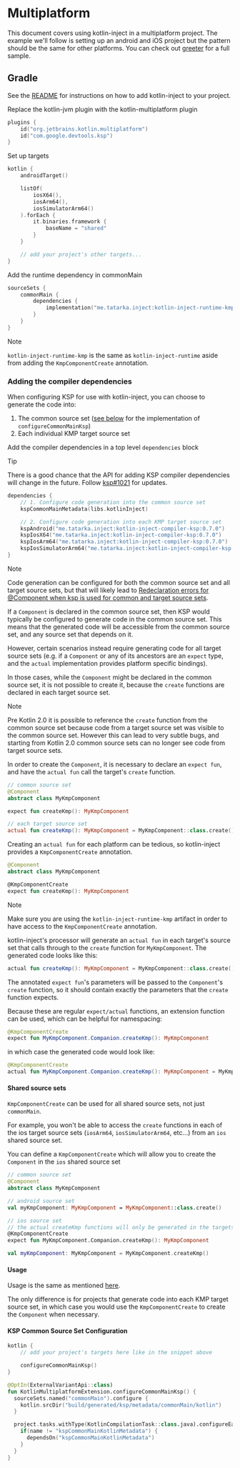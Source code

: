 # Multiplatform

This document covers using kotlin-inject in a multiplatform project. The example we'll follow is
setting up an android and iOS project but the pattern should be the same for other platforms. You can check out
[greeter](https://github.com/evant/kotlin-inject-samples/tree/main/multiplatform/greeter) for a full sample.

## Gradle

See the [README](https://github.com/evant/kotlin-inject/blob/main/README.md) for instructions on how to add kotlin-inject to your project.

Replace the kotlin-jvm plugin with the kotlin-multiplatform plugin
```kotlin
plugins {
    id("org.jetbrains.kotlin.multiplatform")
    id("com.google.devtools.ksp")
}
```

Set up targets
```kotlin
kotlin {
    androidTarget()

    listOf(
        iosX64(),
        iosArm64(),
        iosSimulatorArm64()
    ).forEach {
        it.binaries.framework {
            baseName = "shared"
        }
    }

    // add your project's other targets...
}
```

Add the runtime dependency in commonMain
```kotlin
sourceSets {
    commonMain {
        dependencies {
            implementation("me.tatarka.inject:kotlin-inject-runtime-kmp:0.7.0")
        }
    }
}
```

> [!NOTE]  
> `kotlin-inject-runtime-kmp` is the same as `kotlin-inject-runtime` aside from adding the `KmpComponentCreate` annotation.

### Adding the compiler dependencies

When configuring KSP for use with kotlin-inject, you can choose to generate the code into:

1. The common source set ([see below](#ksp-common-source-set-configuration) for the implementation of `configureCommonMainKsp`)
2. Each individual KMP target source set

Add the compiler dependencies in a top level `dependencies` block

> [!TIP]
> There is a good chance that the API for adding KSP compiler dependencies will change in the future. Follow [ksp#1021](https://github.com/google/ksp/pull/1021) for updates.

```kotlin
dependencies {
    // 1. Configure code generation into the common source set
    kspCommonMainMetadata(libs.kotlinInject)

    // 2. Configure code generation into each KMP target source set
    kspAndroid("me.tatarka.inject:kotlin-inject-compiler-ksp:0.7.0")
    kspIosX64("me.tatarka.inject:kotlin-inject-compiler-ksp:0.7.0")
    kspIosArm64("me.tatarka.inject:kotlin-inject-compiler-ksp:0.7.0")
    kspIosSimulatorArm64("me.tatarka.inject:kotlin-inject-compiler-ksp:0.7.0")
}
```

> [!NOTE]  
> Code generation can be configured for both the common source set and all target source sets, but that will likely lead to [Redeclaration errors for @Component when ksp is used for common and target source sets](https://github.com/evant/kotlin-inject/issues/194).

If a `Component` is declared in the common source set, then KSP would typically be configured to generate code in the common source set. This means that the generated code will be accessible from the common source set, and any source set that depends on it.

However, certain scenarios instead require generating code for all target source sets (e.g. if a `Component` or any of its ancestors are an `expect` type, and the `actual` implementation provides platform specific bindings).

In those cases, while the `Component` might be declared in the common source set, it is not possible to create it, because the `create` functions are declared in each target source set.

> [!NOTE]  
> Pre Kotlin 2.0 it is possible to reference the `create` function from the common source set because code from a target source set was visible to the common source set.
> However this can lead to very subtle bugs, and starting from Kotlin 2.0 common source sets can no longer see code from target source sets.

In order to create the `Component`, it is necessary to declare an `expect fun`, and have the `actual fun` call the target's `create` function.

```kotlin
// common source set
@Component
abstract class MyKmpComponent

expect fun createKmp(): MyKmpComponent

// each target source set
actual fun createKmp(): MyKmpComponent = MyKmpComponent::class.create()
```

Creating an `actual fun` for each platform can be tedious, so kotlin-inject provides a `KmpComponentCreate` annotation.

```kotlin  
@Component
abstract class MyKmpComponent

@KmpComponentCreate
expect fun createKmp(): MyKmpComponent
```

> [!NOTE]  
> Make sure you are using the `kotlin-inject-runtime-kmp` artifact in order to have access to the `KmpComponentCreate` annotation.

kotlin-inject's processor will generate an `actual fun` in each target's source set that calls through to the `create` function for `MyKmpComponent`. The generated code looks like this:

```kotlin
actual fun createKmp(): MyKmpComponent = MyKmpComponent::class.create()
```

The annotated `expect fun`'s parameters will be passed to the `Component`'s `create` function, so it should contain exactly the parameters that the `create` function expects.

Because these are regular `expect/actual` functions, an extension function can be used, which can be helpful for namespacing:

```kotlin
@KmpComponentCreate
expect fun MyKmpComponent.Companion.createKmp(): MyKmpComponent
```

in which case the generated code would look like:

```kotlin
@KmpComponentCreate
actual fun MyKmpComponent.Companion.createKmp(): MyKmpComponent = MyKmpComponent::class.create()
```

#### Shared source sets

`KmpComponentCreate` can be used for all shared source sets, not just `commonMain`.

For example, you won't be able to access the `create` functions in each of the ios target source sets (`iosArm64`, `iosSimulatorArm64`, etc...) from an `ios` shared source set.

You can define a `KmpComponentCreate` which will allow you to create the `Component` in the `ios` shared source set

```kotlin
// common source set
@Component
abstract class MyKmpComponent

// android source set
val myKmpComponent: MyKmpComponent = MyKmpComponent::class.create()

// ios source set
// the actual createKmp functions will only be generated in the targets that depend on the ios source set
@KmpComponentCreate
expect fun MyKmpComponent.Companion.createKmp(): MyKmpComponent

val myKmpComponent: MyKmpComponent = MyKmpComponent.createKmp()
```

#### Usage

Usage is the same as mentioned [here](https://github.com/evant/kotlin-inject/blob/main/README.md#usage).

The only difference is for projects that generate code into each KMP target source set, in which case you would use the `KmpComponentCreate` to create the `Component` when necessary.

#### KSP Common Source Set Configuration

```kotlin
kotlin {
    // add your project's targets here like in the snippet above

    configureCommonMainKsp()
}

@OptIn(ExternalVariantApi::class)
fun KotlinMultiplatformExtension.configureCommonMainKsp() {
  sourceSets.named("commonMain").configure {
    kotlin.srcDir("build/generated/ksp/metadata/commonMain/kotlin")
  }

  project.tasks.withType(KotlinCompilationTask::class.java).configureEach {
    if(name != "kspCommonMainKotlinMetadata") {
      dependsOn("kspCommonMainKotlinMetadata")
    }
  }
}
```
